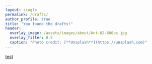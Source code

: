 ```yaml
---
layout: single
permalink: /drafts/
author_profile: true
title: "You found the drafts!"
header:
  overlay_image: /assets/images/about/Ant-02-600px.jpg
  overlay_filter: 0.5
  caption: "Photo credit: [**Unsplash**](https://unsplash.com)"
---
```


[test](/test_draft/)